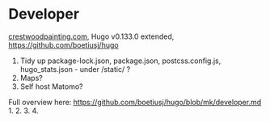 # Developer

[crestwoodpainting.com](https://crestwoodpainting.com), Hugo v0.133.0 extended, <https://github.com/boetiusj/hugo>

1. Tidy up package-lock.json, package.json, postcss.config.js, hugo_stats.json - under /static/ ?
2. Maps?
3. Self host Matomo?

Full overview here: <https://github.com/boetiusj/hugo/blob/mk/developer.md>
1. 
2. 
3. 
4. 
